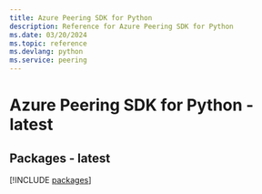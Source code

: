 ```yaml
---
title: Azure Peering SDK for Python
description: Reference for Azure Peering SDK for Python
ms.date: 03/20/2024
ms.topic: reference
ms.devlang: python
ms.service: peering
---
```

# Azure Peering SDK for Python - latest
## Packages - latest
[!INCLUDE [packages](peering-index.md)]